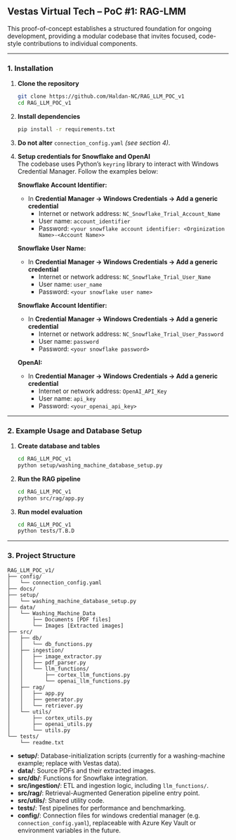 ## Vestas Virtual Tech – PoC #1: RAG-LMM

This proof-of-concept establishes a structured foundation for ongoing development, providing a modular codebase that invites focused, code-style contributions to individual components.

---

### 1. Installation

1. **Clone the repository**  
   ```bash
   git clone https://github.com/Haldan-NC/RAG_LLM_POC_v1
   cd RAG_LLM_POC_v1
   ```
2. **Install dependencies**  
   ```bash
   pip install -r requirements.txt
   ```
3. **Do not alter** `connection_config.yaml` _(see section 4)_.  
4. **Setup credentials for Snowflake and OpenAI**  
   The codebase uses Python’s `keyring` library to interact with Windows Credential Manager. Follow the examples below:

   **Snowflake Account Identifier:**  
   - In **Credential Manager → Windows Credentials → Add a generic credential**  
     - Internet or network address: `NC_Snowflake_Trial_Account_Name`  
     - User name: `account_identifier`  
     - Password: `<your snowflake account identifier: <Orginization Name>-<Account Name>>`

   **Snowflake User Name:**  
   - In **Credential Manager → Windows Credentials → Add a generic credential**  
     - Internet or network address: `NC_Snowflake_Trial_User_Name`  
     - User name: `user_name`  
     - Password: `<your snowflake user name>`

   **Snowflake Account Identifier:**  
   - In **Credential Manager → Windows Credentials → Add a generic credential**  
     - Internet or network address: `NC_Snowflake_Trial_User_Password`  
     - User name: `password`  
     - Password: `<your snowflake password>`

   **OpenAI:**  
   - In **Credential Manager → Windows Credentials → Add a generic credential**  
     - Internet or network address: `OpenAI_API_Key`  
     - User name: `api_key`  
     - Password: `<your_openai_api_key>`


---

### 2. Example Usage and Database Setup

1. **Create database and tables**  
   ```bash
   cd RAG_LLM_POC_v1
   python setup/washing_machine_database_setup.py
   ```
2. **Run the RAG pipeline**  
   ```bash
   cd RAG_LLM_POC_v1
   python src/rag/app.py
   ```

3. **Run model evaluation**  
   ```bash
   cd RAG_LLM_POC_v1
   python tests/T.B.D
   ```

---

### 3. Project Structure

```text
RAG_LLM_POC_v1/
├── config/
│   └── connection_config.yaml
├── docs/
├── setup/
│   └── washing_machine_database_setup.py
├── data/
│   └── Washing_Machine_Data
│       ├── Documents [PDF files]
│       └── Images [Extracted images]
├── src/
│   ├── db/
│   │   └── db_functions.py
│   ├── ingestion/
│   │   ├── image_extractor.py
│   │   ├── pdf_parser.py
│   │   └── llm_functions/
│   │       ├── cortex_llm_functions.py
│   │       └── openai_llm_functions.py
│   ├── rag/
│   │   ├── app.py
│   │   ├── generator.py
│   │   └── retriever.py
│   └── utils/
│       ├── cortex_utils.py
│       ├── openai_utils.py
│       └── utils.py
└── tests/
    └── readme.txt
```

- **setup/**: Database-initialization scripts (currently for a washing-machine example; replace with Vestas data).  
- **data/**: Source PDFs and their extracted images.  
- **src/db/**: Functions for Snowflake integration.  
- **src/ingestion/**: ETL and ingestion logic, including `llm_functions/`.  
- **src/rag/**: Retrieval-Augmented Generation pipeline entry point.  
- **src/utils/**: Shared utility code.  
- **tests/**: Test pipelines for performance and benchmarking.  
- **config/**: Connection files for windows credential manager (e.g. `connection_config.yaml`), replaceable with Azure Key Vault or environment variables in the future.
